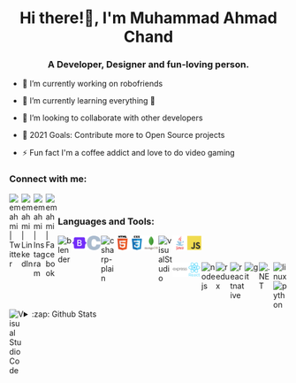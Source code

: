 <h1 align="center">Hi there!👋, I'm Muhammad Ahmad Chand</h1>
<h3 align="center">A Developer, Designer and fun-loving person.</h3>

- 🔭 I’m currently working on robofriends

- 🌱 I’m currently learning everything 🤣 

- 👯 I’m looking to collaborate with other developers

- 🥅 2021 Goals: Contribute more to Open Source projects
 
- ⚡ Fun fact I'm a coffee addict and love to do video gaming 
 

### Connect with me: 
 
  
[<img align="left" alt="emahmi | Twitter" width="22px" src="https://cdn.jsdelivr.net/npm/simple-icons@v3/icons/twitter.svg" />][twitter]
[<img align="left" alt="emahmi | LinkedIn" width="22px" src="https://cdn.jsdelivr.net/npm/simple-icons@v3/icons/linkedin.svg" />][linkedin]
[<img align="left" alt="emahmi | Instagram" width="22px" src="https://cdn.jsdelivr.net/npm/simple-icons@v3/icons/instagram.svg" />][instagram]
[<img align="left" alt="emahmi | Facebook" width="22px" src="https://cdn.jsdelivr.net/npm/simple-icons@v3/icons/facebook.svg" />][facebook]

<br />

### Languages and Tools:
<p>
<img align="left" src="https://download.blender.org/branding/community/blender_community_badge_white.svg" alt="blender" width="26px"/> 
<img align="left" src="https://github.com/devicons/devicon/blob/master/icons/bootstrap/bootstrap-plain.svg" alt="bootstrap" width="26px"/> 
<img align="left" src="https://github.com/devicons/devicon/blob/master/icons/c/c-original.svg" alt="c" width="26px"/> 
<img align="left" src="https://upload.wikimedia.org/wikipedia/commons/7/7a/C_Sharp_logo.svg" alt="csharp-plain" width="26px"/>
<img align="left" src="https://raw.githubusercontent.com/github/explore/80688e429a7d4ef2fca1e82350fe8e3517d3494d/topics/html/html.png" alt="HTML5" width="26px" />
<img align="left" src="https://github.com/devicons/devicon/blob/master/icons/css3/css3-original-wordmark.svg" alt="css3" width="26px"/> 
<img align="left" src="https://github.com/devicons/devicon/blob/master/icons/mongodb/mongodb-original-wordmark.svg" alt="mongodb" width="26px"/> 
<img align="left" src="https://visualstudio.microsoft.com/wp-content/uploads/2019/02/VSWinIcon_100x.png" alt="visualStudio" width="26px"/> 
<img align="left" src="https://github.com/devicons/devicon/blob/master/icons/java/java-original-wordmark.svg" alt="java" width="26px"/>  
<img align="left" src="https://github.com/devicons/devicon/blob/master/icons/javascript/javascript-original.svg" alt="javascript" width="26px"/> 
  </p><br /><br />
  <p>
<img align="left" src="https://github.com/devicons/devicon/blob/master/icons/express/express-original-wordmark.svg" alt="express" width="26px"/> 
<img align="left" src="https://github.com/devicons/devicon/blob/master/icons/react/react-original-wordmark.svg" alt="react" width="26px"/> 
<img align="left" src="https://devicons.github.io/devicon/devicon.git/icons/nodejs/nodejs-original-wordmark.svg" alt="nodejs" width="26px"/> 
<img align="left" src="https://devicons.github.io/devicon/devicon.git/icons/redux/redux-original.svg" alt="redux" width="26px"/>
<img align="left" src="https://reactnative.dev/img/header_logo.svg" alt="reactnative" width="26px"/> 
<img align="left" src="https://www.vectorlogo.zone/logos/git-scm/git-scm-icon.svg" alt="git" width="26px"/> 
<img align="left" src="https://upload.wikimedia.org/wikipedia/commons/thumb/e/ee/.NET_Core_Logo.svg/768px-.NET_Core_Logo.svg.png" alt=".NET" width="26px"/>
<img align="left" src="https://devicons.github.io/devicon/devicon.git/icons/linux/linux-original.svg" alt="linux" width="26px"/>
<img align="left" src="https://devicons.github.io/devicon/devicon.git/icons/python/python-original.svg" alt="python" width="26px" />
<img align="left" src="https://upload.wikimedia.org/wikipedia/commons/9/9a/Visual_Studio_Code_1.35_icon.svg" alt="Visual Studio Code" width="26px" />
</p>

<br />
<br />

<details>
  <summary>:zap: Github Stats</summary>
  <img align="left" alt="emahmi's Github Stats" src="https://github-readme-stats.vercel.app/api?username=emahmi&show_icons=true&hide_border=true" />
 </details>
 
 
[website]: https://
[twitter]: https://twitter.com/em_ahmii
[youtube]: https://youtube.com/
[instagram]: https://instagram.com/em_ahmi
[linkedin]: https://linkedin.com/in/emahmi/
[facebook]: https://www.facebook.com/ahmad.chand.148/
